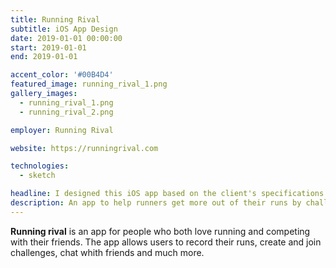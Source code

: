```yaml
---
title: Running Rival
subtitle: iOS App Design
date: 2019-01-01 00:00:00
start: 2019-01-01
end: 2019-01-01

accent_color: '#00B4D4'
featured_image: running_rival_1.png
gallery_images:
  - running_rival_1.png
  - running_rival_2.png

employer: Running Rival

website: https://runningrival.com

technologies:
  - sketch

headline: I designed this iOS app based on the client's specifications and requirements
description: An app to help runners get more out of their runs by challenging friends and other fellow runners.
---
```


**Running rival** is an app for people who both love running and competing with their friends. The app allows users to record their runs, create and join challenges, chat whith friends and much more. 